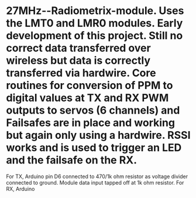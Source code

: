 # 27MHz--Radiometrix-module. Uses the LMT0 and LMR0 modules. Early development of this project. Still no correct data transferred over wireless but data is correctly transferred via hardwire. Core routines for conversion of PPM to digital values at TX and RX PWM outputs to servos (6 channels) and Failsafes are in place and working but again only using a hardwire. RSSI works and is used to trigger an LED and the failsafe on the RX.
For TX, Arduino pin D6 connected to 470/1k ohm resistor as voltage divider connected to ground. Module data input tapped off at 1k ohm resistor.
For RX, Arduino 

